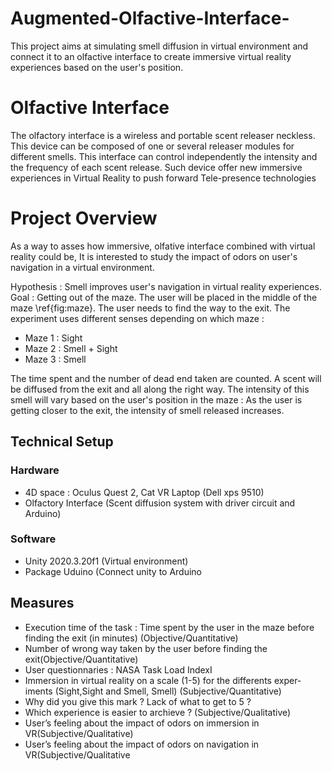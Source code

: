 # Augmented-Olfactive-Interface-
This project aims at simulating smell diffusion in virtual environment and connect it to an olfactive interface to create immersive virtual reality experiences based on the user's position.

# Olfactive Interface

The olfactory interface is a wireless and portable scent releaser neckless. This device can be composed of one or several releaser modules for different smells. This interface can control independently the intensity and the frequency of each scent release. Such device offer new immersive experiences in Virtual Reality to push forward Tele-presence technologies


# Project Overview

As a way to asses how immersive, olfative interface combined with virtual reality could be, It is interested to study the impact of odors on user's navigation in a virtual environment.

Hypothesis : Smell improves user's navigation in virtual reality experiences.
Goal : Getting out of the maze.
The user will be placed in the middle of the maze \ref{fig:maze}. The user needs to find the way to the exit. 
The experiment uses different senses depending on which maze : 
- Maze 1 : Sight
- Maze 2 : Smell + Sight
- Maze 3 : Smell


The time spent and the number of dead end taken are counted.
A scent will be diffused from the exit and all along the right way. The intensity of this smell will vary based on the user's position in the maze : As the user is getting closer to the exit, the intensity of smell released increases. 

## Technical Setup
### Hardware
- 4D space : Oculus Quest 2, Cat VR Laptop (Dell xps 9510)
- Olfactory Interface (Scent diffusion system with driver circuit and Arduino)
### Software
- Unity 2020.3.20f1 (Virtual environment) 
- Package Uduino (Connect unity to Arduino



## Measures
- Execution time of the task : Time spent by the user in the maze before finding the exit (in minutes) (Objective/Quantitative)
- Number of wrong way taken by the user before finding the exit(Objective/Quantitative)
- User questionnaries : NASA Task Load IndexI
- Immersion in virtual reality on a scale (1-5) for the differents exper-iments (Sight,Sight and Smell, Smell) (Subjective/Quantitative)
- Why did you give this mark ? Lack of what to get to 5 ?
- Which experience is easier to archieve ? (Subjective/Qualitative)
- User’s feeling about the impact of odors on immersion in VR(Subjective/Qualitative)
- User’s feeling about the impact of odors on navigation in VR(Subjective/Qualitative
